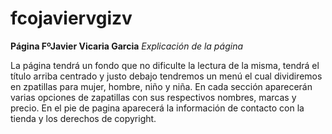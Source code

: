 # fcojaviervgizv
**Página FºJavier Vicaria Garcia**
*Explicación de la página*

La página tendrá un fondo que no dificulte la lectura de la misma, tendrá el título arriba centrado y justo debajo tendremos
un menú el cual dividiremos en zpatillas para mujer, hombre, niño y niña. En cada sección aparecerán varias opciones de zapatillas
con sus respectivos nombres, marcas y precio. En el pie de pagina aparecerá la información de contacto con la tienda y los derechos
de copyright.
